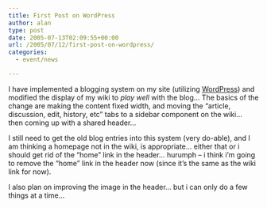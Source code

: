 ```yaml
---
title: First Post on WordPress
author: alan
type: post
date: 2005-07-13T02:09:55+00:00
url: /2005/07/12/first-post-on-wordpress/
categories:
  - event/news

---
```

I have implemented a blogging system on my site (utilizing [WordPress][1]) and modified the display of my wiki to _play well_ with the blog&#8230; The basics of the change are making the content fixed width, and moving the &#8220;article, discussion, edit, history, etc&#8221; tabs to a sidebar component on the wiki&#8230; then coming up with a shared header&#8230;

I still need to get the old blog entries into this system (very do-able), and I am thinking a homepage not in the wiki, is appropriate&#8230; either that or i should get rid of the &#8220;home&#8221; link in the header&#8230; hurumph &#8211; i think i&#8217;m going to remove the &#8220;home&#8221; link in the header now (since it&#8217;s the same as the wiki link for now).

I also plan on improving the image in the header&#8230; but i can only do a few things at a time&#8230;


 [1]: http://wordpress.org/
